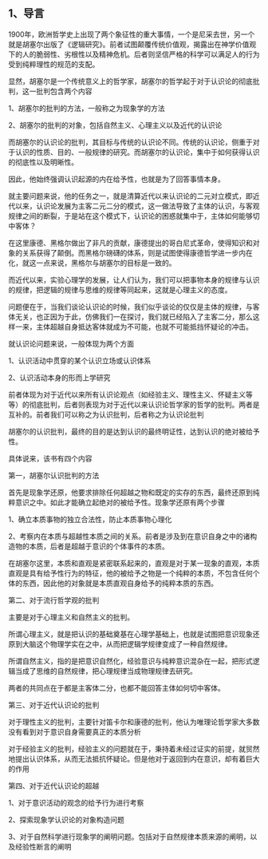 <h2>1、导言</h2><p data-pid="Suzy4QPM">1900年，欧洲哲学史上出现了两个象征性的重大事情，一个是尼采去世，另一个就是胡塞尔出版了《逻辑研究》。前者试图颠覆传统价值观，揭露出在神学价值观下的人的脆弱性、劣根性以及精神危机。后者则坚信严格的科学可以满足人的行为受到纯粹理性的规范的支配。</p><p data-pid="VU2mcILG">显然，胡塞尔是一个传统意义上的哲学家，胡塞尔的哲学起于对于认识论的彻底批判，这一批判包含两个内容</p><p data-pid="zYgS-cQm">1、胡塞尔的批判的方法，一般称之为现象学的方法</p><p data-pid="eqKagmfD">2、胡塞尔的批判的对象，包括自然主义、心理主义以及近代的认识论</p><p data-pid="IZLX3C3y">而胡塞尔的认识论的批判，其目标与传统的认识论不同。传统的认识论，侧重于对于认识的性质、目的、一般规律的研究。而胡塞尔的认识论，集中于如何获得认识的彻底性以及明晰性。</p><p data-pid="sPPligz2">因此，他始终强调认识起源的内在给予性，也就是为了回答事情本身。</p><p data-pid="SzqNQDlJ">就主要问题来说，他的任务之一，就是清算近代以来认识论的二元对立模式，即近代以来，认识论发展为主客二元二分的模式，这一做法导致了主体的认识，与客观规律之间的断裂，于是站在这个模式下，认识论的困惑就集中于，主体如何能够切中客体？</p><p data-pid="b1mH2wqK">在这里康德、黑格尔做出了非凡的贡献，康德提出的哥白尼式革命，使得知识和对象的关系获得了颠倒。而黑格尔磅礴的体系，则是试图使得康德哲学进一步内在化，就这一点来说，黑格尔与胡塞尔的目标是一致的。</p><p data-pid="BUunLrEM">而近代以来，实验心理学的发展，让人们认为，我们可以把事物本身的规律与认识的规律，把逻辑的规律与思维的规律等同起来，这就是心理主义的态度。</p><p data-pid="5eopGuJw">问题便在于，当我们谈论认识论的时候，我们似乎谈论的仅仅是主体的规律，与客体无关，也正因为于此，仿佛我们一在探讨，我们就已经陷入了主客二分，那么这样一来，主体超越自身抵达客体就成为不可能，也就不可能抵挡怀疑论的冲击。</p><p data-pid="QtR0fCe7">就认识论问题来说，一般体现为两个方面</p><p data-pid="l0yXU6NE">1、认识活动中贯穿的某个认识立场或认识体系</p><p data-pid="NAQ0mtlH">2、认识活动本身的形而上学研究</p><p data-pid="FX6zBRSc">前者体现为对于近代以来所有认识论观点（如经验主义、理性主义、怀疑主义等等）的彻底批判，后者则表现为对于近代以来认识论哲学家的哲学的批判。两者是互补的。前者我们可以称之为认识批判，后者称之为认识论批判</p><p data-pid="ZwTqiFnT">胡塞尔的认识批判，最终的目的是达到认识的最终明证性，达到认识的绝对被给予性。</p><p data-pid="kcSvdXcc">具体说来，该书有四个内容</p><p data-pid="927cODMj">第一，胡塞尔认识批判的方法</p><p data-pid="PMzpYG5J">首先是现象学还原，他要求排除任何超越之物和既定的实存的东西，最终还原到纯粹意识之中。如此才能确立起绝对的被给予性。现象学还原有两个步骤</p><p data-pid="PedTk94g">1、确立本质事物的独立合法性，防止本质事物心理化</p><p data-pid="vQzQ4l2x">2、考察内在本质与超越性本质之间的关系。前者是涉及到在意识自身之中的诸构造物的本质，后者是超越于意识的个体事件的本质。</p><p data-pid="Wk8Zakb-">在胡塞尔这里，本质和直观是紧密联系起来的，直观是对于某一现象的直观，本质直观是具有给予性行为的特征，他的被给予之物是一个纯粹的本质，不包含任何个体的东西，因此他的对象就是本质直观自身给予的纯粹本质的东西。</p><p data-pid="WFsUfUkG">第二、对于流行哲学观的批判</p><p data-pid="QezaNOYX">主要是对于心理主义和自然主义的批判。</p><p data-pid="NESySDBo">所谓心理主义，就是把认识的基础奠基在心理学基础上，也就是试图把意识现象还原到大脑这个物理学实在之中，从而把逻辑学规律变成了一种自然规律。</p><p data-pid="Y8NXoSLU">所谓自然主义，指的是把意识自然化，经验意识与纯粹意识混杂在一起，把形式逻辑当成了思维的自然规律，把心理规律当成物理规律去研究。</p><p data-pid="q_0NuSrH">两者的共同点在于都是主客体二分，也都不能回答主体如何切中客体。</p><p data-pid="b95Mlgoj">第三、对于近代认识论的批判</p><p data-pid="WqRoSnLs">对于理性主义的批判，主要针对笛卡尔和康德的批判，他认为唯理论哲学家大多数没有看到对于意识自身需要真正的本质分析</p><p data-pid="Vubvik9e">对于经验主义的批判，经验主义的问题就在于，秉持着未经过证实的前提，就贸然地提出认识体系，从而无法抵抗怀疑论。但是他对于返回到内在意识，却有着巨大的作用</p><p data-pid="d86zhSDv">第四、对于近代认识论的超越</p><p data-pid="MBZKCNXq">1、对于意识活动的观念的给予行为进行考察</p><p data-pid="9EWp6R41">2、探索现象学认识论的对象构造问题</p><p data-pid="VMSAPPJg">3、对于自然科学进行现象学的阐明问题。包括对于自然规律本质来源的阐明，以及经验性断言的阐明</p><p></p><p></p>